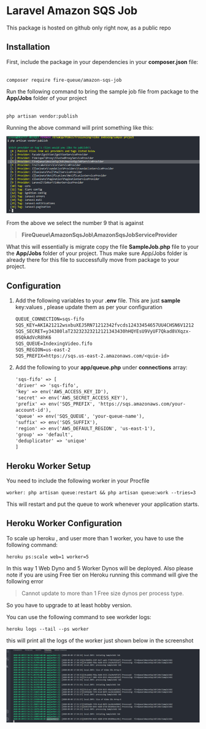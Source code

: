 
# Laravel Amazon SQS Job

  

This package is hosted on github only right now, as a public repo

  

## Installation

  

First, include the package in your dependencies in your **composer.json** file:

```

composer require fire-queue/amazon-sqs-job

```

  

Run the following command to bring the sample job file from package to the **App/Jobs** folder of your project

```

php artisan vendor:publish

```

Running the above command will print something like this:

![Screenshot](https://github.com/shujahm/video-indexing/blob/master/documents/Screenshot.png?raw=true)

  

From the above we select the number 9 that is against

> **FireQueue\AmazonSqsJob\AmazonSqsJobServiceProvider**

  

What this will essentially is migrate copy the file **SampleJob.php** file to your the **App/Jobs** folder of your project. Thus make sure App/Jobs folder is already there for this file to successfully move from package to your project.

  

## Configuration

  

1. Add the following variables to your **.env** file. This are just **sample** key:values , please update them as per your configuration

  

	```
	QUEUE_CONNECTION=sqs-fifo
	SQS_KEY=AKIA21212wsxbuXEJ5RN71212342fvcds12433454657UU4CHSN6V1212
	SQS_SECRET=y34380laT23232323212121343430hHQYEsU9VyUF7Qkad8VXqzx-0SQkAdVcR8hK6
	SQS_QUEUE=IndexingVideo.fifo
	SQS_REGION=us-east-2
	SQS_PREFIX=https://sqs.us-east-2.amazonaws.com/<quie-id>
	```

  

2. Add the following to your **app/queue.php** under **connections** array:

	```
	'sqs-fifo' => [
	'driver' => 'sqs-fifo',
	'key' => env('AWS_ACCESS_KEY_ID'),
	'secret' => env('AWS_SECRET_ACCESS_KEY'),
	'prefix' => env('SQS_PREFIX', 'https://sqs.amazonaws.com/your-account-id'),
	'queue' => env('SQS_QUEUE', 'your-queue-name'),
	'suffix' => env('SQS_SUFFIX'),
	'region' => env('AWS_DEFAULT_REGION', 'us-east-1'),
	'group' => 'default',
	'deduplicator' => 'unique'
	]
	```

  

## Heroku Worker Setup

You need to include the following worker in your Procfile

    worker: php artisan queue:restart && php artisan queue:work --tries=3
This will restart and put the queue to work whenever your application starts.

## Heroku Worker Configuration

To scale up heroku , and user more than 1 worker,  you have to use the following command:

    heroku ps:scale web=1 worker=5
In this way 1 Web Dyno and 5 Worker Dynos will be deployed. Also please note if you are using Free tier on Heroku running this command will give the following error

> Cannot update to more than 1 Free size dynos per process type.

So you have to upgrade to at least hobby version.

You can use the following command to see workder logs:

    heroku logs --tail --ps worker
    
this will print all the logs of the worker just shown below in the screenshot

![enter image description here](https://github.com/shujahm/video-indexing/blob/master/documents/Screenshot1.png?raw=true)
